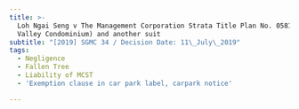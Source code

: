 ```yaml
---
title: >-
  Loh Ngai Seng v The Management Corporation Strata Title Plan No. 0581 (Pandan
  Valley Condominium) and another suit
subtitle: "[2019] SGMC 34 / Decision Date: 11\_July\_2019"
tags:
  - Negligence
  - Fallen Tree
  - Liability of MCST
  - 'Exemption clause in car park label, carpark notice'

---
```

